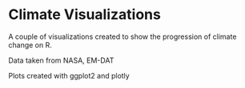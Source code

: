 # Climate Visualizations
A couple of visualizations created to show the progression of climate change on R. 

Data taken from NASA, EM-DAT

Plots created with ggplot2 and plotly
